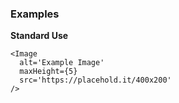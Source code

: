 ### Examples

**Standard Use**

```
<Image
  alt='Example Image'
  maxHeight={5}
  src='https://placehold.it/400x200'
/>
```
